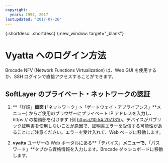 ```yaml
---
copyright:
  years: 1994, 2017
lastupdated: "2017-07-26"
---
```


{:shortdesc: .shortdesc}
{:new_window: target="_blank"}

# Vyatta へのログイン方法

Brocade NFV (Network Functions Virtualization) は、Web GUI を使用するか、SSH ログインで直接アクセスすることができます。

## SoftLayer のプライベート・ネットワークの認証

1. **「詳細」**画面 (**「ネットワーク」>「ゲートウェイ・アプライアンス」**メニュー) からご使用のブラウザーにプライベート IP アドレスを入力し、 https:// の接頭部を付けます (例 https://10.54.207.131­/)。デバイスがパブリック証明書を使用しないことが原因で、証明書エラーを受信する可能性があることにご注意ください。エラーを受け入れて、Web ページに移動します。

2. **vyatta** ユーザーの Web ポータルにある**「デバイス」**メニューで、**「パスワード」**タブから資格情報を入力します。Brocade ダッシュボードに移動します。
